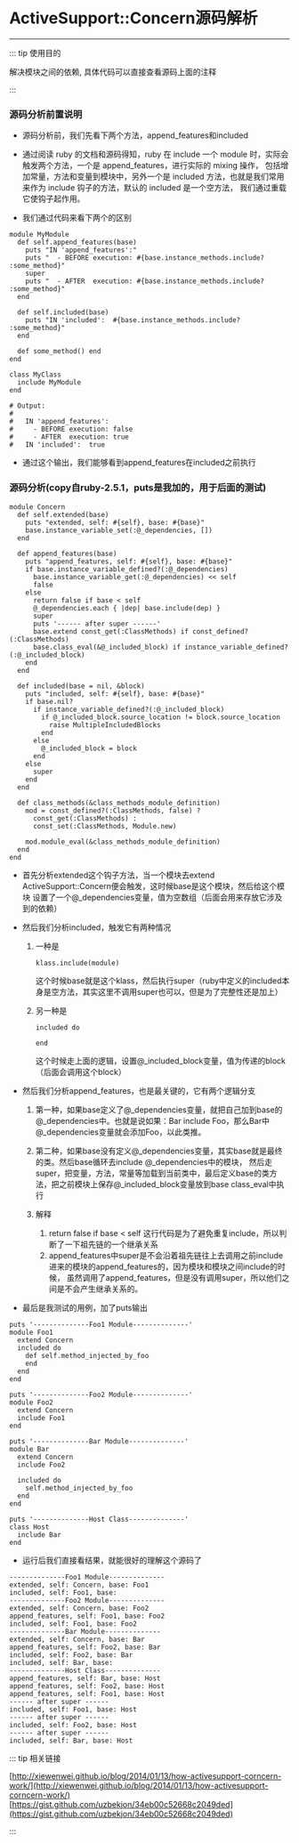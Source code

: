 # ActiveSupport::Concern源码解析
---

::: tip 使用目的

解决模块之间的依赖, 具体代码可以直接查看源码上面的注释

:::

### 源码分析前置说明
* 源码分析前，我们先看下两个方法，append_features和included

* 通过阅读 ruby 的文档和源码得知，ruby 在 include 一个 module 时，实际会触发两个方法，一个是 append_features，进行实际的 mixing 操作，
包括增加常量，方法和变量到模块中，另外一个是 included 方法，也就是我们常用来作为 include 钩子的方法，默认的 included 是一个空方法，
我们通过重载它使钩子起作用。

* 我们通过代码来看下两个的区别

```
module MyModule
  def self.append_features(base)
    puts "IN 'append_features':"
    puts "  - BEFORE execution: #{base.instance_methods.include? :some_method}"
    super
    puts "  - AFTER  execution: #{base.instance_methods.include? :some_method}"
  end

  def self.included(base)
    puts "IN 'included':  #{base.instance_methods.include? :some_method}"
  end
  
  def some_method() end
end
 
class MyClass
  include MyModule
end

# Output:
#
#   IN 'append_features':
#     - BEFORE execution: false
#     - AFTER  execution: true
#   IN 'included':  true
```

* 通过这个输出，我们能够看到append_features在included之前执行

### 源码分析(copy自ruby-2.5.1，puts是我加的，用于后面的测试)

```
module Concern
  def self.extended(base)
    puts "extended, self: #{self}, base: #{base}"
    base.instance_variable_set(:@_dependencies, [])
  end

  def append_features(base)
    puts "append_features, self: #{self}, base: #{base}"
    if base.instance_variable_defined?(:@_dependencies)
      base.instance_variable_get(:@_dependencies) << self
      false
    else
      return false if base < self
      @_dependencies.each { |dep| base.include(dep) }
      super
      puts '------ after super ------'
      base.extend const_get(:ClassMethods) if const_defined?(:ClassMethods)
      base.class_eval(&@_included_block) if instance_variable_defined?(:@_included_block)
    end
  end

  def included(base = nil, &block)
    puts "included, self: #{self}, base: #{base}"
    if base.nil?
      if instance_variable_defined?(:@_included_block)
        if @_included_block.source_location != block.source_location
          raise MultipleIncludedBlocks
        end
      else
        @_included_block = block
      end
    else
      super
    end
  end

  def class_methods(&class_methods_module_definition)
    mod = const_defined?(:ClassMethods, false) ?
      const_get(:ClassMethods) :
      const_set(:ClassMethods, Module.new)

    mod.module_eval(&class_methods_module_definition)
  end
end
```

* 首先分析extended这个钩子方法，当一个模块去extend ActiveSupport::Concern便会触发，这时候base是这个模块，然后给这个模块
设置了一个@_dependencies变量，值为空数组（后面会用来存放它涉及到的依赖）

* 然后我们分析included，触发它有两种情况

  1. 一种是
     ```
     klass.include(module)
     ```
     这个时候base就是这个klass，然后执行super（ruby中定义的included本身是空方法，其实这里不调用super也可以，但是为了完整性还是加上）
    
  2. 另一种是
     ```
     included do
       
     end
     ```
     这个时候走上面的逻辑，设置@_included_block变量，值为传递的block（后面会调用这个block）

* 然后我们分析append_features，也是最关键的，它有两个逻辑分支
    
  1. 第一种，如果base定义了@_dependencies变量，就把自己加到base的@_dependencies中。也就是说如果：Bar include Foo，那么Bar中
     @_dependencies变量就会添加Foo，以此类推。
    
  2. 第二种，如果base没有定义@_dependencies变量，其实base就是最终的类。然后base循环去include @_dependencies中的模块，
     然后走super，把变量，方法，常量等加载到当前类中，最后定义base的类方法，把之前模块上保存@_included_block变量放到base class_eval中执行

  3. 解释     
     1. return false if base < self 这行代码是为了避免重复include，所以判断了一下祖先链的一个继承关系
     2. append_features中super是不会沿着祖先链往上去调用之前include进来的模块的append_features的，因为模块和模块之间include的时候，
        虽然调用了append_features，但是没有调用super，所以他们之间是不会产生继承关系的。

* 最后是我测试的用例，加了puts输出

```
puts '--------------Foo1 Module--------------'
module Foo1
  extend Concern
  included do
    def self.method_injected_by_foo
    end
  end
end

puts '--------------Foo2 Module--------------'
module Foo2
  extend Concern
  include Foo1
end

puts '--------------Bar Module--------------'
module Bar
  extend Concern
  include Foo2

  included do
    self.method_injected_by_foo
  end
end

puts '--------------Host Class--------------'
class Host
  include Bar
end
```


* 运行后我们直接看结果，就能很好的理解这个源码了

```
--------------Foo1 Module--------------
extended, self: Concern, base: Foo1
included, self: Foo1, base:
--------------Foo2 Module--------------
extended, self: Concern, base: Foo2
append_features, self: Foo1, base: Foo2
included, self: Foo1, base: Foo2
--------------Bar Module--------------
extended, self: Concern, base: Bar
append_features, self: Foo2, base: Bar
included, self: Foo2, base: Bar
included, self: Bar, base:
--------------Host Class--------------
append_features, self: Bar, base: Host
append_features, self: Foo2, base: Host
append_features, self: Foo1, base: Host
------ after super ------
included, self: Foo1, base: Host
------ after super ------
included, self: Foo2, base: Host
------ after super ------
included, self: Bar, base: Host
```

::: tip 相关链接

[http://xiewenwei.github.io/blog/2014/01/13/how-activesupport-corncern-work/](http://xiewenwei.github.io/blog/2014/01/13/how-activesupport-corncern-work/)
[https://gist.github.com/uzbekjon/34eb00c52668c2049ded](https://gist.github.com/uzbekjon/34eb00c52668c2049ded)

:::
